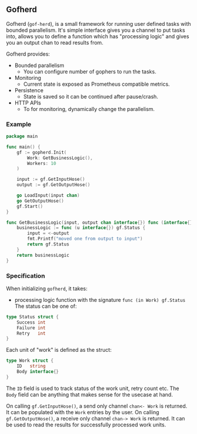 ## Gofherd

Gofherd (`gof-herd`), is a small framework for running user defined tasks with bounded parallelism. It's simple interface gives you a channel to put tasks into, allows you to define a function which has "processing logic" and gives you an output chan to read results from.


Gofherd provides:
- Bounded parallelism
  - You can configure number of gophers to run the tasks.
- Monitoring
  - Current state is exposed as Prometheus compatible metrics.
- Persistence
  - State is saved so it can be continued after pause/crash.
- HTTP APIs
  - To for monitoring, dynamically change the parallelism.

### Example

```go
package main

func main() {
    gf := gopherd.Init(
        Work: GetBusinessLogic(),
        Workers: 10
    )

    input := gf.GetInputHose()
    output := gf.GetOutputHose()

    go LoadInput(input chan)
    go GetOutputHose()
    gf.Start()
}

func GetBusinessLogic(input, output chan interface{}) func (interface{}) gf.Status {
    businessLogic := func (u interface{}) gf.Status {
        input = <-output
        fmt.Printf("moved one from output to input")
        return gf.Status
    }
    return businessLogic
}
```

### Specification

When initializing `gofherd`, it takes:

- processing logic function with the signature `func (in Work) gf.Status`
The status can be one of:
```go
type Status struct {
    Success int
    Failure int
    Retry   int
}
```

Each unit of "work" is defined as the struct:

```go
type Work struct {
    ID   string
    Body interface{}
}
```

The `ID` field is used to track status of the work unit, retry count etc.
The `Body` field can be anything that makes sense for the usecase at hand.

On calling `gf.GetInputHose()`, a send only channel `chan<- Work` is returned. It can be populated with the `Work` entries by the user.
On calling `gf.GetOutputHose()`, a receive only channel `chan-> Work` is returned. It can be used to read the results for successfully processed work units.
